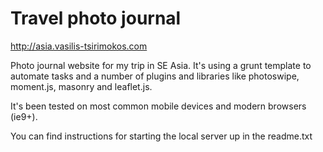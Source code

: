 # Travel photo journal

http://asia.vasilis-tsirimokos.com

Photo journal website for my trip in SE Asia.
It's using a grunt template to automate tasks and a number of plugins and libraries like photoswipe, moment.js, masonry and leaflet.js.

It's been tested on most common mobile devices and modern browsers (ie9+).

You can find instructions for starting the local server up in the readme.txt
